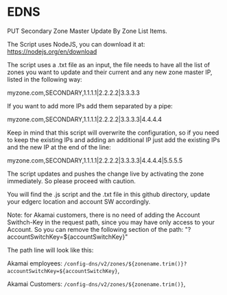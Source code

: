 # EDNS
PUT Secondary Zone Master Update By Zone List Items.

The Script uses NodeJS, you can download it at: https://nodejs.org/en/download

The script uses a .txt file as an input, the file needs to have all the list of zones you want to update and their current and any new zone master IP, listed in the following way:

myzone.com,SECONDARY,1.1.1.1|2.2.2.2|3.3.3.3

If you want to add more IPs add them separated by a pipe:

myzone.com,SECONDARY,1.1.1.1|2.2.2.2|3.3.3.3|4.4.4.4


Keep in mind that this script will overwrite the configuration, so if you need to keep the existing IPs and adding an additional IP just add the existing IPs and the new IP at the end of the line:

myzone.com,SECONDARY,1.1.1.1|2.2.2.2|3.3.3.3|4.4.4.4|5.5.5.5

The script updates and pushes the change live by activating the zone immediately. So please proceed with caution.

You will find the .js script and the .txt file in this github directory, update your edgerc location and account SW accordingly. 


Note: for Akamai customers, there is no need of adding the Account Swithch-Key in the request path, since you may have only access to your Account. So you can remove the following section of the path: "?accountSwitchKey=${accountSwitchKey}"

The path line will look like this: 

Akamai employees:
    `/config-dns/v2/zones/${zonename.trim()}?accountSwitchKey=${accountSwitchKey}`,

Akamai Customers:
    `/config-dns/v2/zones/${zonename.trim()}`,

